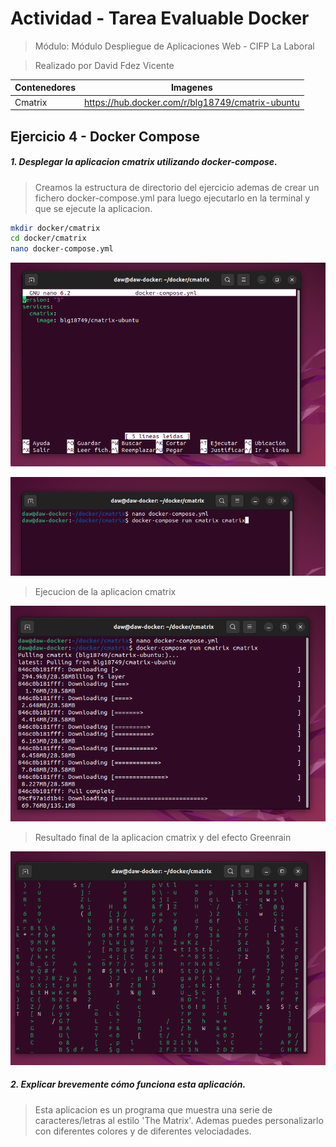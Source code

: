 # Actividad - Tarea Evaluable Docker

> Módulo: Módulo Despliegue de Aplicaciones Web - CIFP La Laboral

> Realizado por David Fdez Vicente

| Contenedores      | Imagenes       |
|-------------------|----------------|
| Cmatrix	       | https://hub.docker.com/r/blg18749/cmatrix-ubuntu |

## Ejercicio 4 - Docker Compose

##### 1. Desplegar la aplicacion cmatrix utilizando docker-compose.

> Creamos la estructura de directorio del ejercicio ademas de crear un fichero docker-compose.yml para luego ejecutarlo en la terminal y que se ejecute la aplicacion.

```sh
mkdir docker/cmatrix
cd docker/cmatrix
nano docker-compose.yml
```

![](./Capturas/cap02.png)

![](./Capturas/cap03.png)

> Ejecucion de la aplicacion cmatrix

![](./Capturas/cap04.png)

> Resultado final de la aplicacion cmatrix y del efecto Greenrain

![](./Capturas/cap05.png)

##### 2. Explicar brevemente cómo funciona esta aplicación.

> Esta aplicacion es un programa que muestra una serie de caracteres/letras al estilo 'The Matrix'. Ademas puedes personalizarlo con diferentes colores y de diferentes velociadades.